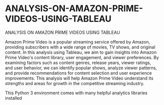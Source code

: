# ANALYSIS-ON-AMAZON-PRIME-VIDEOS-USING-TABLEAU
ANALYSIS ON AMAZON PRIME VIDEOS USING TABLEAU
         
            
            
            
Amazon Prime Video is a popular streaming service offered by Amazon, providing
subscribers with a wide range of movies, TV shows, and original content. In this analysis
using Tableau, we aim to gain insights into Amazon Prime Video's content library, user
engagement, and viewer preferences. By examining factors such as content genres,
release years, viewer ratings, and user behavior, we can identify popular shows, analyze
viewer patterns, and provide recommendations for content selection and user experience
improvements. This analysis will help Amazon Prime Video understand its strengths and
areas for growth in the competitive streaming industry.

This Python 3 environment comes with many helpful analytics libraries installed
